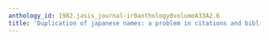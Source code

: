 ```yaml
---
anthology_id: 1982.jasis_journal-ir0anthology0volumeA33A2.6
title: 'Duplication of japanese names: a problem in citations and bibliographies'
---
```

